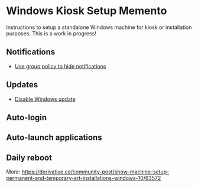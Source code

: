 # Windows Kiosk Setup Memento
Instructions to setup a standalone Windows machine for kiosk or installation purposes. This is a work in progress!

## Notifications

* [Use group policy to hide notifications](https://docs.microsoft.com/en-us/windows/security/threat-protection/windows-defender-security-center/wdsc-hide-notifications#use-group-policy-to-hide-all-notifications)

## Updates

* [Disable Windows update](https://www.easeus.com/todo-backup-resource/how-to-stop-windows-10-from-automatically-update.html)

## Auto-login

## Auto-launch applications

## Daily reboot

More: https://derivative.ca/community-post/show-machine-setup-permanent-and-temporary-art-installations-windows-10/63572
